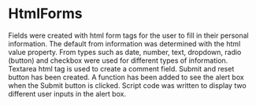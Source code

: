 # HtmlForms
Fields were created with html form tags for the user to fill in their personal information.
The default from information was determined with the html value property.
From types such as date, number, text, dropdown, radio (button) and checkbox were used for different types of information.
Textarea html tag is used to create a comment field.
Submit and reset button has been created.
A function has been added to see the alert box when the Submit button is clicked.
Script code was written to display two different user inputs in the alert box.
